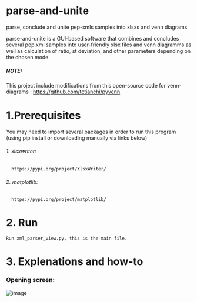 # parse-and-unite
parse, conclude and unite pep-xmls samples into xlsxs and venn diagrams

parse-and-unite is a GUI-based software that combines and concludes several pep.xml samples into user-friendly xlsx files and venn diagramms as well as calculation of ratio, st deviation, and other parameters depending on the chosen mode.

##### NOTE:
This project include modifications from this open-source code for venn-diagrams : https://github.com/tctianchi/pyvenn


# 1.Prerequisites
You may need to import several packages in order to run this program (using pip install or downloading manually via links below)

   ###### 1. xlsxwriter:
      https://pypi.org/project/XlsxWriter/

   ###### 2. matplotlib:
      https://pypi.org/project/matplotlib/
      
      
# 2. Run
    Run xml_parser_view.py, this is the main file.


# 3. Explenations and how-to

### Opening screen:
![image](https://user-images.githubusercontent.com/18205398/209855140-132fea9f-9ed4-4a7d-8f0d-b307ec2311e1.png)


